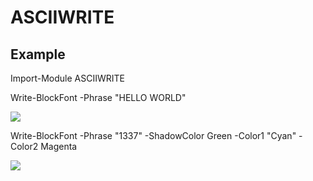 # ASCIIWRITE


## Example
Import-Module ASCIIWRITE

Write-BlockFont -Phrase "HELLO WORLD"

![](https://github.com/canix1/ASCIIWRITE/blob/main/src/hello.png)

Write-BlockFont -Phrase "1337" -ShadowColor Green -Color1 "Cyan" -Color2 Magenta

![](https://github.com/canix1/ASCIIWRITE/blob/main/src/1337.png)
